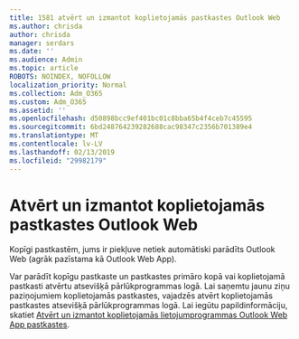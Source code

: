 ```yaml
---
title: 1581 atvērt un izmantot koplietojamās pastkastes Outlook Web
ms.author: chrisda
author: chrisda
manager: serdars
ms.date: ''
ms.audience: Admin
ms.topic: article
ROBOTS: NOINDEX, NOFOLLOW
localization_priority: Normal
ms.collection: Adm_O365
ms.custom: Adm_O365
ms.assetid: ''
ms.openlocfilehash: d50898bcc9ef401bc01c8bba65b4f4ceb7c45595
ms.sourcegitcommit: 6bd248764239282688cac98347c2356b701389e4
ms.translationtype: MT
ms.contentlocale: lv-LV
ms.lasthandoff: 02/13/2019
ms.locfileid: "29982179"
---
```

# <a name="open-and-use-a-shared-mailbox-in-outlook-on-the-web"></a>Atvērt un izmantot koplietojamās pastkastes Outlook Web

Kopīgi pastkastēm, jums ir piekļuve netiek automātiski parādīts Outlook Web (agrāk pazīstama kā Outlook Web App).

Var parādīt kopīgu pastkaste un pastkastes primāro kopā vai koplietojamā pastkasti atvērtu atsevišķā pārlūkprogrammas logā. Lai saņemtu jaunu ziņu paziņojumiem koplietojamās pastkastes, vajadzēs atvērt koplietojamās pastkastes atsevišķā pārlūkprogrammas logā. Lai iegūtu papildinformāciju, skatiet [Atvērt un izmantot koplietojamās lietojumprogrammas Outlook Web App pastkastes](https://support.office.com/article/BC127866-42BE-4DE7-92AE-1EF2F787FD5C).